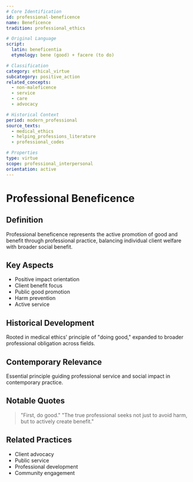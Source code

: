 ```yaml
---
# Core Identification
id: professional-beneficence
name: Beneficence
tradition: professional_ethics

# Original Language
script:
  latin: beneficentia
  etymology: bene (good) + facere (to do)

# Classification
category: ethical_virtue
subcategory: positive_action
related_concepts:
  - non-maleficence
  - service
  - care
  - advocacy

# Historical Context
period: modern_professional
source_texts:
  - medical_ethics
  - helping_professions_literature
  - professional_codes

# Properties
type: virtue
scope: professional_interpersonal
orientation: active
---
```


# Professional Beneficence

## Definition
Professional beneficence represents the active promotion of good and benefit through professional practice, balancing individual client welfare with broader social benefit.

## Key Aspects
- Positive impact orientation
- Client benefit focus
- Public good promotion
- Harm prevention
- Active service

## Historical Development
Rooted in medical ethics' principle of "doing good," expanded to broader professional obligation across fields.

## Contemporary Relevance
Essential principle guiding professional service and social impact in contemporary practice.

## Notable Quotes
> "First, do good."
> "The true professional seeks not just to avoid harm, but to actively create benefit."

## Related Practices
- Client advocacy
- Public service
- Professional development
- Community engagement
